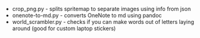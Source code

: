 * crop_png.py - splits spritemap to separate images using info from json
* onenote-to-md.py - converts OneNote to md using pandoc
* world_scrambler.py - checks if you can make words out of letters laying around (good for custom laptop stickers)
